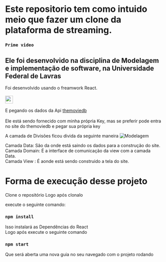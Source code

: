 # Este repositorio tem como intuido meio que fazer um clone da plataforma de streaming.
### `Prime video`

## Ele foi desenvolvido na disciplina de Modelagem e implementação de software, na Universidade Federal de Lavras 

 Foi desenvolvido usando o freamwork React. <br><br>
<a href="https://reactjs.org/docs/getting-started.html">
<img src="https://cdn.jsdelivr.net/gh/devicons/devicon/icons/react/react-original.svg" height="25" />
</a>
<br>

 E pegando os dados da Api <a href="https://www.themoviedb.org/settings/api"> themoviedb </a> <br> <br>
 Ele está sendo fornecido com minha própria Key, mas se preferir pode entra no site do themoviedb e pegar sua própria key <br>
 
 A camada de Divisões ficou divida da seguinte maneira 
 ![Modelagem](https://user-images.githubusercontent.com/76185909/222017916-94399eed-5500-429a-9193-1294712d8e2b.png)
 
 Camada Data: São da onde está saindo os dados para a construção do site. <br>
 Camada Domain: É a interface de comunicação da view com a camada Data.  <br>
 Camada View : É aonde está sendo construido a tela do site.  <br>
 
 # Forma de execução desse projeto <br>
   Clone o repositório
   Logo após clonalo 
   
   execute o seguinte comando:
### `npm install`

  Isso instalará as Dependências do React <br>
   Logo após execute o seguinte comando
### `npm start`
  Que será aberta uma nova guia no seu navegado com o projeto rodando 
